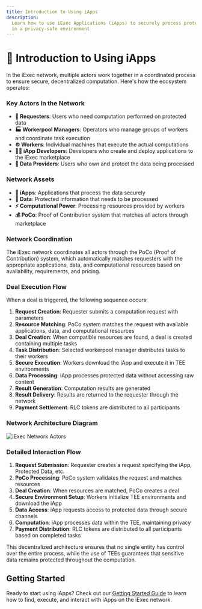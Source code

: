 ```yaml
---
title: Introduction to Using iApps
description:
  Learn how to use iExec Applications (iApps) to securely process protected data
  in a privacy-safe environment
---
```


# 📝 Introduction to Using iApps

In the iExec network, multiple actors work together in a coordinated process to ensure secure, decentralized computation. Here's how the ecosystem operates:

### Key Actors in the Network

- **👤 Requesters**: Users who need computation performed on protected data
- **🏭 Workerpool Managers**: Operators who manage groups of workers and coordinate task execution
- **⚙️ Workers**: Individual machines that execute the actual computations
- **👨‍💻 iApp Developers**: Developers who create and deploy applications to the iExec marketplace
- **🔐 Data Providers**: Users who own and protect the data being processed

### Network Assets

- **📱 iApps**: Applications that process the data securely
- **💾 Data**: Protected information that needs to be processed
- **⚡ Computational Power**: Processing resources provided by workers
- **💰 PoCo**: Proof of Contribution system that matches all actors through marketplace

### Network Coordination

The iExec network coordinates all actors through the PoCo (Proof of Contribution) system, which automatically matches requesters with the appropriate applications, data, and computational resources based on availability, requirements, and pricing.

### Deal Execution Flow

When a deal is triggered, the following sequence occurs:

1. **Request Creation**: Requester submits a computation request with parameters
2. **Resource Matching**: PoCo system matches the request with available applications, data, and computational resources
3. **Deal Creation**: When compatible resources are found, a deal is created containing multiple tasks
4. **Task Distribution**: Selected workerpool manager distributes tasks to their workers
5. **Secure Execution**: Workers download the iApp and execute it in TEE environments
6. **Data Processing**: iApp processes protected data without accessing raw content
7. **Result Generation**: Computation results are generated
8. **Result Delivery**: Results are returned to the requester through the network
9. **Payment Settlement**: RLC tokens are distributed to all participants

### Network Architecture Diagram

![iExec Network Actors](/assets/use-iapp/iexec-actors-diagram.svg)

### Detailed Interaction Flow

1. **Request Submission**: Requester creates a request specifying the iApp, Protected Data, etc.
2. **PoCo Processing**: PoCo system validates the request and matches resources
3. **Deal Creation**: When resources are matched, PoCo creates a deal
4. **Secure Environment Setup**: Workers initialize TEE environments and download the iApp
5. **Data Access**: iApp requests access to protected data through secure channels
6. **Computation**: iApp processes data within the TEE, maintaining privacy
7. **Payment Distribution**: RLC tokens are distributed to all participants based on completed tasks

This decentralized architecture ensures that no single entity has control over the entire process, while the use of TEEs guarantees that sensitive data remains protected throughout the computation.

## Getting Started

Ready to start using iApps? Check out our
[Getting Started Guide](./getting-started.md) to learn how to find, execute, and
interact with iApps on the iExec network.
